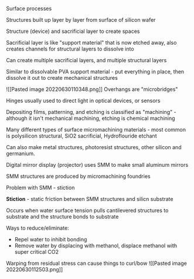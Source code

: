 Surface processes

Structures built up layer by layer from surface of silicon wafer

Structure (device) and sacrificial layer to create spaces

Sacrificial layer is like "support material" that is now etched away, also creates channels for structural layers to dissolve into 

Can create multiple sacrificial layers, and multiple structural layers 

Similar to dissolvable PVA support material - put everything in place, then dissolve it out to create mechanical structures

 ![[Pasted image 20220630110348.png]]
Overhangs are "microbridges"

Hinges usually used to direct light in optical devices, or sensors

Depositing films, patterning, and etching is classified as "machining" - although it isn't mechanical machining, etching is chemical machining

Many different types of surface micromachining materials - most common is polysilicon structural, SiO2 sacrificial, Hydroflouride etchant

Can also make metal structures, photoresist structures, other silicon and germanium. 

Digital mirror display (projector) uses SMM to make small aluminum mirrors

SMM structures are produced by micromachining foundries

Problem with SMM - stiction

**Stiction** - static friction between SMM structures and silicn substrate

Occurs when water surface tension pulls cantilevered structures to substrate and the structure bonds to substrate

Ways to reduce/eliminate: 

- Repel water to inhibit bonding
- Remove water by displacing with methanol, displace methanol with super critical CO2

Warping from residual stress can cause things to curl/bow
![[Pasted image 20220630112503.png]]


